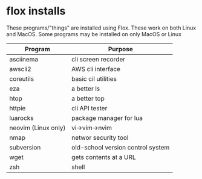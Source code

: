 # flox installs

These programs/"things" are installed using Flox. These work on both Linux and MacOS. Some programs may be installed on only MacOS or Linux

|Program |Purpose |
|-------|--------|
|asciinema|cli screen recorder|
|awscli2|AWS cli interface|
|coreutils|basic cil utilities|
|eza|a better ls|
|htop|a better top|
|httpie|cli API tester|
|luarocks|package manager for lua|
|neovim (Linux only)|vi->vim->nvim|
|nmap|networ security tool|
|subversion|old-school version control system|
|wget|gets contents at a URL|
|zsh|shell|
